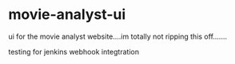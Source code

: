 # movie-analyst-ui
ui for the movie analyst website....im totally not ripping this off.......


testing for jenkins webhook integtration
